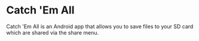 Catch 'Em All
=============
Catch 'Em All is an Android app that allows you to save files to your SD card which are shared via the share menu.

